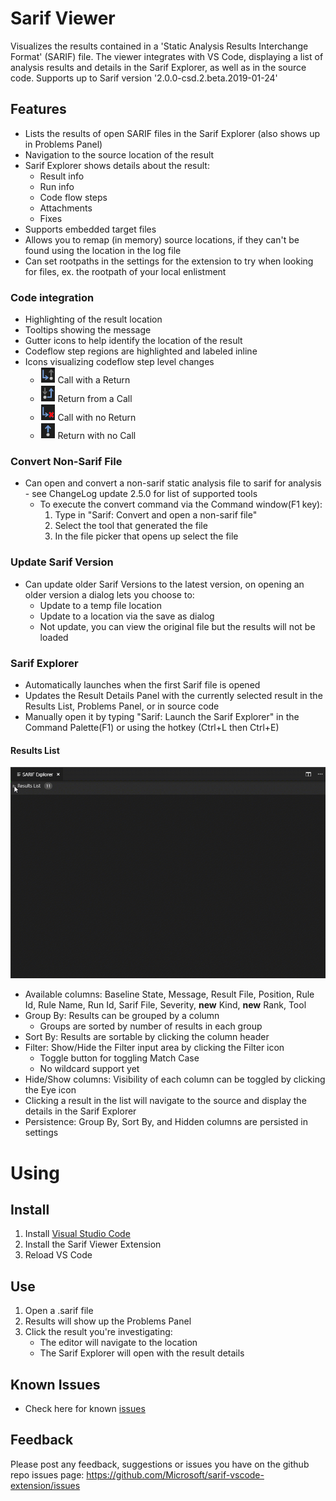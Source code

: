 # Sarif Viewer

Visualizes the results contained in a 'Static Analysis Results Interchange Format' (SARIF) file. The viewer integrates with VS Code, displaying a list of analysis results and details in the Sarif Explorer, as well as in the source code. Supports up to Sarif version '2.0.0-csd.2.beta.2019-01-24'

## **Features**
 * Lists the results of open SARIF files in the Sarif Explorer (also shows up in Problems Panel)
 * Navigation to the source location of the result
 * Sarif Explorer shows details about the result:
    * Result info
    * Run info
    * Code flow steps
    * Attachments
    * Fixes
 * Supports embedded target files
 * Allows you to remap (in memory) source locations, if they can't be found using the location in the log file
 * Can set rootpaths in the settings for the extension to try when looking for files, ex. the rootpath of your local enlistment

### Code integration
 * Highlighting of the result location
 * Tooltips showing the message
 * Gutter icons to help identify the location of the result
 * Codeflow step regions are highlighted and labeled inline
 * Icons visualizing codeflow step level changes
    * ![Icons](/resources/readmeImages/CallReturnIcon.PNG?raw=true) Call with a Return
    * ![Icons](/resources/readmeImages/ReturnCallIcon.PNG?raw=true) Return from a Call
    * ![Icons](/resources/readmeImages/CallNoReturnIcon.PNG?raw=true) Call with no Return
    * ![Icons](/resources/readmeImages/ReturnNoCallIcon.PNG?raw=true) Return with no Call

### Convert Non-Sarif File
 * Can open and convert a non-sarif static analysis file to sarif for analysis - see ChangeLog update 2.5.0 for list of supported tools
    * To execute the convert command via the Command window(F1 key):
        1. Type in "Sarif: Convert and open a non-sarif file"
        2. Select the tool that generated the file
        3. In the file picker that opens up select the file

### Update Sarif Version
 * Can update older Sarif Versions to the latest version, on opening an older version a dialog lets you choose to:
    * Update to a temp file location
    * Update to a location via the save as dialog
    * Not update, you can view the original file but the results will not be loaded

### Sarif Explorer
 * Automatically launches when the first Sarif file is opened
 * Updates the Result Details Panel with the currently selected result in the Results List, Problems Panel, or in source code
 * Manually open it by typing "Sarif: Launch the Sarif Explorer" in the Command Palette(F1) or using the hotkey (Ctrl+L then Ctrl+E)

#### Results List
![Demo](/resources/readmeImages/ResultsList.gif?raw=true)
 * Available columns: Baseline State, Message, Result File, Position, Rule Id, Rule Name, Run Id, Sarif File, Severity, **new** Kind, **new** Rank, Tool
 * Group By: Results can be grouped by a column
    * Groups are sorted by number of results in each group
 * Sort By: Results are sortable by clicking the column header
 * Filter: Show/Hide the Filter input area by clicking the Filter icon
    * Toggle button for toggling Match Case
    * No wildcard support yet
 * Hide/Show columns: Visibility of each column can be toggled by clicking the Eye icon
 * Clicking a result in the list will navigate to the source and display the details in the Sarif Explorer
 * Persistence: Group By, Sort By, and Hidden columns are persisted in settings

# Using
## Install
1. Install [Visual Studio Code](https://code.visualstudio.com/)
2. Install the Sarif Viewer Extension
3. Reload VS Code

## Use
1. Open a .sarif file
2. Results will show up the Problems Panel
3. Click the result you're investigating:
    * The editor will navigate to the location
    * The Sarif Explorer will open with the result details

## Known Issues
 * Check here for known [issues](https://github.com/Microsoft/sarif-vscode-extension/issues)

## Feedback
Please post any feedback, suggestions or issues you have on the github repo issues page: https://github.com/Microsoft/sarif-vscode-extension/issues
